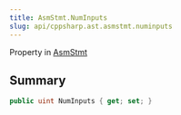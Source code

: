```yaml
---
title: AsmStmt.NumInputs
slug: api/cppsharp.ast.asmstmt.numinputs
---
```

Property in [AsmStmt](/api/cppsharp/ast/asmstmt)

## Summary



```csharp
public uint NumInputs { get; set; }
```


